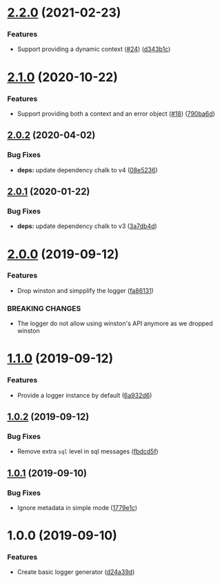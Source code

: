 # [2.2.0](https://github.com/5app/logger/compare/v2.1.0...v2.2.0) (2021-02-23)


### Features

* Support providing a dynamic context ([#24](https://github.com/5app/logger/issues/24)) ([d343b1c](https://github.com/5app/logger/commit/d343b1c64d47099326b1376083e90c4084d6285f))

# [2.1.0](https://github.com/5app/logger/compare/v2.0.2...v2.1.0) (2020-10-22)


### Features

* Support providing both a context and an error object ([#18](https://github.com/5app/logger/issues/18)) ([790ba6d](https://github.com/5app/logger/commit/790ba6dc23b49632149963d7a054ad7aa6e177d9))

## [2.0.2](https://github.com/5app/logger/compare/v2.0.1...v2.0.2) (2020-04-02)


### Bug Fixes

* **deps:** update dependency chalk to v4 ([08e5236](https://github.com/5app/logger/commit/08e52366b900ef906bab2197a5ffa354d9ed643e))

## [2.0.1](https://github.com/5app/logger/compare/v2.0.0...v2.0.1) (2020-01-22)


### Bug Fixes

* **deps:** update dependency chalk to v3 ([3a7db4d](https://github.com/5app/logger/commit/3a7db4d7e668599d18dd3d9fa5827e4349559c48))

# [2.0.0](https://github.com/5app/logger/compare/v1.1.0...v2.0.0) (2019-09-12)


### Features

* Drop winston and simpplify the logger ([fa86131](https://github.com/5app/logger/commit/fa86131))


### BREAKING CHANGES

* The logger do not allow using winston's API anymore as we dropped winston

# [1.1.0](https://github.com/5app/logger/compare/v1.0.2...v1.1.0) (2019-09-12)


### Features

* Provide a logger instance by default ([6a932d6](https://github.com/5app/logger/commit/6a932d6))

## [1.0.2](https://github.com/5app/logger/compare/v1.0.1...v1.0.2) (2019-09-12)


### Bug Fixes

* Remove extra `sql` level in sql messages ([fbdcd5f](https://github.com/5app/logger/commit/fbdcd5f))

## [1.0.1](https://github.com/5app/logger/compare/v1.0.0...v1.0.1) (2019-09-10)


### Bug Fixes

* Ignore metadata in simple mode ([1779e1c](https://github.com/5app/logger/commit/1779e1c))

# 1.0.0 (2019-09-10)


### Features

* Create basic logger generator ([d24a39d](https://github.com/5app/logger/commit/d24a39d))
